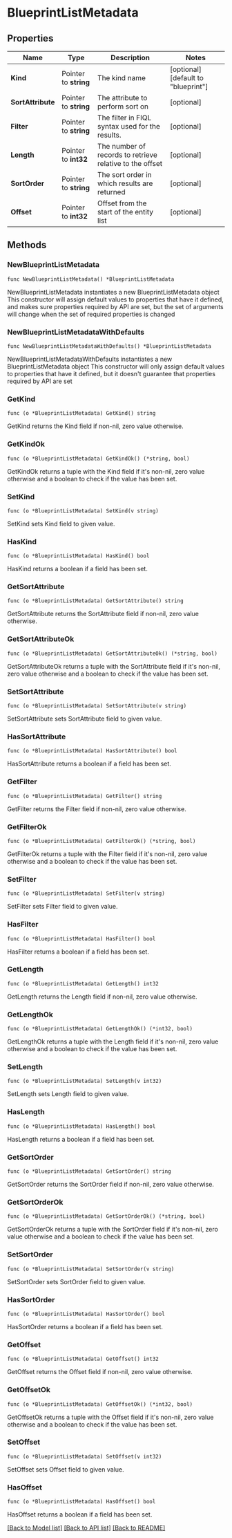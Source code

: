 # BlueprintListMetadata

## Properties

Name | Type | Description | Notes
------------ | ------------- | ------------- | -------------
**Kind** | Pointer to **string** | The kind name | [optional] [default to "blueprint"]
**SortAttribute** | Pointer to **string** | The attribute to perform sort on | [optional] 
**Filter** | Pointer to **string** | The filter in FIQL syntax used for the results. | [optional] 
**Length** | Pointer to **int32** | The number of records to retrieve relative to the offset | [optional] 
**SortOrder** | Pointer to **string** | The sort order in which results are returned | [optional] 
**Offset** | Pointer to **int32** | Offset from the start of the entity list | [optional] 

## Methods

### NewBlueprintListMetadata

`func NewBlueprintListMetadata() *BlueprintListMetadata`

NewBlueprintListMetadata instantiates a new BlueprintListMetadata object
This constructor will assign default values to properties that have it defined,
and makes sure properties required by API are set, but the set of arguments
will change when the set of required properties is changed

### NewBlueprintListMetadataWithDefaults

`func NewBlueprintListMetadataWithDefaults() *BlueprintListMetadata`

NewBlueprintListMetadataWithDefaults instantiates a new BlueprintListMetadata object
This constructor will only assign default values to properties that have it defined,
but it doesn't guarantee that properties required by API are set

### GetKind

`func (o *BlueprintListMetadata) GetKind() string`

GetKind returns the Kind field if non-nil, zero value otherwise.

### GetKindOk

`func (o *BlueprintListMetadata) GetKindOk() (*string, bool)`

GetKindOk returns a tuple with the Kind field if it's non-nil, zero value otherwise
and a boolean to check if the value has been set.

### SetKind

`func (o *BlueprintListMetadata) SetKind(v string)`

SetKind sets Kind field to given value.

### HasKind

`func (o *BlueprintListMetadata) HasKind() bool`

HasKind returns a boolean if a field has been set.

### GetSortAttribute

`func (o *BlueprintListMetadata) GetSortAttribute() string`

GetSortAttribute returns the SortAttribute field if non-nil, zero value otherwise.

### GetSortAttributeOk

`func (o *BlueprintListMetadata) GetSortAttributeOk() (*string, bool)`

GetSortAttributeOk returns a tuple with the SortAttribute field if it's non-nil, zero value otherwise
and a boolean to check if the value has been set.

### SetSortAttribute

`func (o *BlueprintListMetadata) SetSortAttribute(v string)`

SetSortAttribute sets SortAttribute field to given value.

### HasSortAttribute

`func (o *BlueprintListMetadata) HasSortAttribute() bool`

HasSortAttribute returns a boolean if a field has been set.

### GetFilter

`func (o *BlueprintListMetadata) GetFilter() string`

GetFilter returns the Filter field if non-nil, zero value otherwise.

### GetFilterOk

`func (o *BlueprintListMetadata) GetFilterOk() (*string, bool)`

GetFilterOk returns a tuple with the Filter field if it's non-nil, zero value otherwise
and a boolean to check if the value has been set.

### SetFilter

`func (o *BlueprintListMetadata) SetFilter(v string)`

SetFilter sets Filter field to given value.

### HasFilter

`func (o *BlueprintListMetadata) HasFilter() bool`

HasFilter returns a boolean if a field has been set.

### GetLength

`func (o *BlueprintListMetadata) GetLength() int32`

GetLength returns the Length field if non-nil, zero value otherwise.

### GetLengthOk

`func (o *BlueprintListMetadata) GetLengthOk() (*int32, bool)`

GetLengthOk returns a tuple with the Length field if it's non-nil, zero value otherwise
and a boolean to check if the value has been set.

### SetLength

`func (o *BlueprintListMetadata) SetLength(v int32)`

SetLength sets Length field to given value.

### HasLength

`func (o *BlueprintListMetadata) HasLength() bool`

HasLength returns a boolean if a field has been set.

### GetSortOrder

`func (o *BlueprintListMetadata) GetSortOrder() string`

GetSortOrder returns the SortOrder field if non-nil, zero value otherwise.

### GetSortOrderOk

`func (o *BlueprintListMetadata) GetSortOrderOk() (*string, bool)`

GetSortOrderOk returns a tuple with the SortOrder field if it's non-nil, zero value otherwise
and a boolean to check if the value has been set.

### SetSortOrder

`func (o *BlueprintListMetadata) SetSortOrder(v string)`

SetSortOrder sets SortOrder field to given value.

### HasSortOrder

`func (o *BlueprintListMetadata) HasSortOrder() bool`

HasSortOrder returns a boolean if a field has been set.

### GetOffset

`func (o *BlueprintListMetadata) GetOffset() int32`

GetOffset returns the Offset field if non-nil, zero value otherwise.

### GetOffsetOk

`func (o *BlueprintListMetadata) GetOffsetOk() (*int32, bool)`

GetOffsetOk returns a tuple with the Offset field if it's non-nil, zero value otherwise
and a boolean to check if the value has been set.

### SetOffset

`func (o *BlueprintListMetadata) SetOffset(v int32)`

SetOffset sets Offset field to given value.

### HasOffset

`func (o *BlueprintListMetadata) HasOffset() bool`

HasOffset returns a boolean if a field has been set.


[[Back to Model list]](../README.md#documentation-for-models) [[Back to API list]](../README.md#documentation-for-api-endpoints) [[Back to README]](../README.md)


